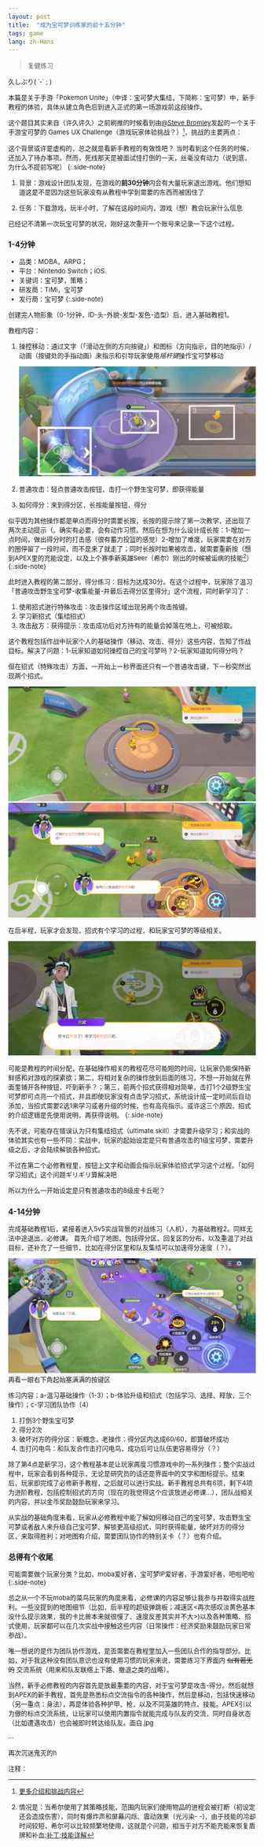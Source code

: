 ```yaml
---
layout: post
title:  "成为宝可梦训练家的前十五分钟"
tags: game
lang: zh-Hans
---
```

><font size=2>复健练习

久しぶり(  ˙-˙ ; )

本篇是关于手游「Pokemon Unite」（中译：宝可梦大集结，下简称：宝可梦）中，新手教程的体验，具体从建立角色后到进入正式的第一场游戏前这段操作。

这个题目其实来自（许久许久）之前刷推的时候看到由[@Steve Bromley](https://twitter.com/Steve_Bromley)发起的一个关于手游宝可梦的
Games UX Challenge（游戏玩家体验挑战？）[^1]，挑战的主要两点：

这个背景或许是虚构的，总之就是看新手教程的有效性吧？
当时看到这个任务的时候，还加入了待办事项。然而，死线那天是被面试怪打倒的一天，丝毫没有动力（说到底，为什么不提前写呢）
{:.side-note}

1. 背景：游戏设计团队发现，在游戏的**前30分钟**内会有大量玩家退出游戏。他们想知道这是不是因为这些玩家没有从教程中学到需要的东西而被困住了

2. 任务：下载游戏，玩半小时，了解在这段时间内，游戏（想）教会玩家什么信息

已经记不清第一次玩宝可梦的状况，刚好这次重开一个账号来记录一下这个过程。


### 1-4分钟

- 品类：MOBA，ARPG；
- 平台：Nintendo Switch；iOS
- 关键词：宝可梦，策略；
- 研发商：TiMi，宝可梦
- 发行商：宝可梦
{:.side-note}

创建完人物形象（0-1分钟，ID-头-外貌-发型-发色-造型）后，进入基础教程1。

教程内容：

1. 操控移动：通过文字（「滑动左侧的方向按键」）和图标（方向指示，目的地指示）/动画（按键处的手指动画）来指示和引导玩家使用*摇杆键*操作宝可梦移动

    ![screenshot](/assets/images/posts/220219/01.png)
    
2. 普通攻击：轻点普通攻击按钮，击打一个野生宝可梦，即获得能量
3. 如何得分：来到得分区，长按能量按钮，得分

似乎因为其他操作都是单点而得分时需要长按，长按的提示除了第一次教学，还出现了两次主动提示（。确实有必要，会有动作习惯。然后在想为什么设计成长按：1-增加一点时间，做出得分时的打击感（很有蓄力投篮的感觉）2-增加了难度，玩家需要在对方的圈停留了一段时间，而不是来了就走了；同时长按时如果被攻击，就需要重新按（想到APEX里的充能设定，以及上个赛季新英雄Seer（希尔）刚出的时候被诟病的技能[^2]）
{:.side-note}

此时进入教程的第二部分，得分练习：目标为达成30分。在这个过程中，玩家除了温习「普通攻击野生宝可梦-收集能量-并最后去得分区里得分」这个流程，同时新学习了：

1. 使用招式进行特殊攻击：攻击操作区域出现另两个攻击按键。
2. 学习新招式（集结招式）
3. 攻击敌方：获得提示：攻击成功后对方持有的能量会掉落在地上，可被拾取。

这个教程包括作战中玩家个人的基础操作（移动、攻击、得分）这些内容，告知了作战目标。解决了问题：1-玩家知道如何操控自己的宝可梦吗？2-玩家知道如何得分吗？

但在招式（特殊攻击）方面，一开始上一秒界面还只有一个普通攻击键，下一秒突然出现两个招式。

![screenshot](/assets/images/posts/220219/02.png)
![screenshot](/assets/images/posts/220219/03.png)

在后半程，玩家才会发现，招式有个学习的过程，和玩家宝可梦的等级相关。

![screenshot](/assets/images/posts/220219/04.png)

可能是教程的时间分配，在基础操作相关的教程花尽可能短的时间，让玩家仍能保持新鲜感和对游戏的探索欲；第二，将相对复杂的操作放到后面的练习，不想一开始就在界面里铺开各种按钮，吓到新手？；第三，前两个招式获得相对简单，击打1个2级野生宝可梦即可点亮一个招式，并且即使玩家没有点击学习招式，系统设计成一定时间后自动添加，当招式需要2选1来学习或者升级的时候，也有高亮指示。或许这三个原因，招式的介绍逻辑是先使用说明，再获得说明。
{:.side-note}

先不说，可能存在错误认为只有集结招式（ultimate skill）才需要升级学习；和实战的体验其实也有一些不同：实战中，玩家的起始设定是只有普通攻击的1级宝可梦，需要升级之后，才会陆续解锁各种招式。

不过在第二个必修教程里，按钮上文字和动画会指示玩家体验招式学习这个过程。「如何学习招式」这个问题ギリギリ算解决吧

所以为什么一开始设定是只有普通攻击的8级皮卡丘呢？


### 4-14分钟
完成基础教程1后，紧接着进入5v5实战背景的对战练习（人机），为基础教程2。同样无法中途退出，必修课。
首先介绍了地图，包括得分区、回复区的分布，以及重温了对战目标，还补充了一些细节，比如在得分区里和队友集结可以加速得分速度（？）。

![screenshot](/assets/images/posts/220219/05.png)<font size=2>再看一眼右下角起始塞满满的按键区

练习内容：a-温习基础操作（1-3）；b-体验升级和招式（包括学习、选择、释放，三个操作）；c-学习团队协作（4）
1. 打倒3个野生宝可梦
2. 得分2次
3. 破坏对方的得分区：新概念，老操作：得分区内达成60/60，即算破坏成功
4. 击打闪电鸟：和队友合作击打闪电鸟，成功后可让队伍更容易得分（？）

除了第4点是新学习，这个教程基本是让玩家再度习惯游戏中的一系列操作；整个实战过程中，玩家会看到各种提示，无论是研究员的话还是界面中的文字和图标提示。结束后，玩家即完成了必修新手教程，之后就可以进行实战。新手教程总共有6项，剩下4项为进阶教程，包括控制招式的方向（现在的我觉得这个应该放进必修课...），团队战相关的内容，并以金币奖励鼓励玩家来学习。

从实战的基础角度来看，玩家从必修教程中能了解如何移动自己的宝可梦，攻击野生宝可梦或者敌人来升级自己宝可梦、解锁更高级招式，同时获得能量，破坏对方的得分区，来取得胜利；对地图有介绍，需要团队协作的特别关卡（？）也有介绍。


### 总得有个收尾
可能需要做个玩家分类？比如，moba爱好者，宝可梦IP爱好者，手游爱好者，吧啦吧啦
{:.side-note}

总之从一个不玩moba的菜鸟玩家的角度来看，必修课的内容足够让我参与并取得实战胜利。一些没提到的地图细节（比如，后半程的超级弹跳板；减速区<再次感叹淡黄色基本没什么提示效果，我的卡比兽本来就很慢了、速度反差其实并不大>)以及各种策略、招式使用，玩家都可以在几次实战中接触这些内容（日常操作：经济奖励来鼓励玩家日常参战）。

唯一想说的是作为团队协作游戏，是否需要在教程里加入一些团队合作的指导部分。比如，对于我这种没有团队意识也没有使用习惯的玩家来说，需要练习下界面内
~~似有若无的~~
交流系统（用来和队友联络上下路、撤退之类的战略）。

当然，新手必修教程的内容首先是放最重要的内容，对于宝可梦是攻击-得分。然后就想到APEX的新手教程，首先是熟悉标点交流指令的各种操作，然后是移动，包括快速移动（另一重点：身法），再是体验各种护甲、枪，以及不同英雄的特点、技能。APEX引以为傲的标点交流系统，让玩家可以使用内置指令就能完成与队友的交流，同时自身状态（比如遭遇攻击）也会被即时转达给队友。面白.jpg

···

再次沉迷鬼灭的h


注释：

[^1]:[更多介绍和挑战内容](https://gamesuserresearch.com/2022/01/04/games-ux-challenge-research-objectives/)
[^2]:情况是：当希尔使用了其策略技能，范围内玩家们使用物品的进程会被打断（初设定还会造成伤害），同时有爆炸声和屏幕闪烁、震动效果（光污染- -)，由于技能的冷却时间较短，希尔可以比较频繁地使用，这就是个问题，相当于对方不能充能来恢复盾牌和补血;[补丁](https://www.dexerto.com/apex-legends/seer-nerf-apex-legends-season-10-update-1633211/);[技能详解](https://apexlegends.fandom.com/wiki/Seer)
